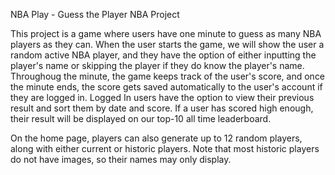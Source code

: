 NBA Play - Guess the Player NBA Project

This project is a game where users have one minute to guess as many NBA players as they can. When the user starts the game, we will show the user a random active NBA player, and they have the option of either inputting the
player's name or skipping the player if they do know the player's name. Throughoug the minute, the game keeps track of the user's score, and once the minute ends, the score gets saved automatically to the user's account if
they are logged in. Logged In users have the option to view their previous result and sort them by date and score. If a user has scored high enough, their result will be displayed on our top-10 all time leaderboard.

On the home page, players can also generate up to 12 random players, along with either current or historic players. Note that most historic players do not have images, so their names may only display.
